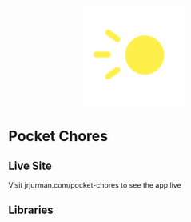 <p align="center">
	<img alt="Tram-Lite logo" src="./favicon.png" width="200px">
</p>

# Pocket Chores

## Live Site

Visit jrjurman.com/pocket-chores to see the app live

## Libraries
